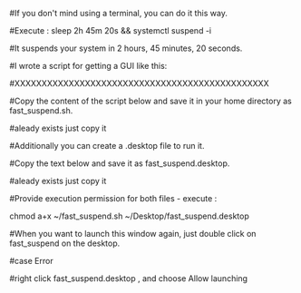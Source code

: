 #If you don't mind using a terminal, you can do it this way.

#Execute : sleep 2h 45m 20s && systemctl suspend -i

#It suspends your system in 2 hours, 45 minutes, 20 seconds.

#I wrote a script for getting a GUI like this:

#XXXXXXXXXXXXXXXXXXXXXXXXXXXXXXXXXXXXXXXXXXXXXXX

#Copy the content of the script below and save it in your home directory as fast_suspend.sh.

#aleady exists just copy it

#Additionally you can create a .desktop file to run it.

#Copy the text below and save it as fast_suspend.desktop.

#aleady exists just copy it

#Provide execution permission for both files - execute :

chmod a+x ~/fast_suspend.sh ~/Desktop/fast_suspend.desktop

#When you want to launch this window again, just double click on fast_suspend on the desktop.

#case Error

#right click fast_suspend.desktop , and choose Allow launching
